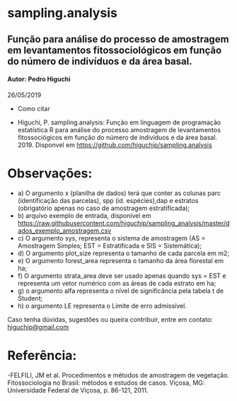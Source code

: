 # sampling.analysis
## Função para análise do processo de amostragem em levantamentos fitossociológicos em função do número de indivíduos e da área basal.
#### Autor:  Pedro Higuchi                                   
 26/05/2019

* Como citar

* Higuchi, P. sampling.analysis: Função em linguagem de programação estatística R para análise do processo amostragem de levantamentos fitossociógicos em função do número de indivíduos e da área basal. 2019. Disponvel em https://github.com/higuchip/sampling.analysis

# Observações:											                      
- a) O argumento x (planilha de dados) terá que conter as colunas parc (identificação das parcelas), spp (id. espécies),dap e estratos (obrigatório apenas no caso de amostragem estratificada);
- b) arquivo exemplo de entrada, disponível em https://raw.githubusercontent.com/higuchip/sampling_analysis/master/dados_exemplo_amostragem.csv
- c) O argumento sys, representa o sistema de amostragem (AS = Amostragem Simples; EST = Estratificada e SIS = Sistemática);
- d) O argumento plot_size representa o tamanho de cada parcela em m2;
- e) O argumento forest_area representa o tamanho da área florestal em ha;
- f) O argumento strata_area deve ser usado apenas quando sys = EST e representa um vetor numérico com as áreas de cada estrato em ha;
- g) o argumento alfa representa o nível de significância pela tabela t de Student;
- h) o argumento LE representa o Limite de erro admissível.


Caso tenha dúvidas, sugestões ou queira contribuir, entre em contato: higuchip@gmail.com


# Referência:
-FELFILI, JM et al. Procedimentos e métodos de amostragem de vegetação. Fitossociologia no Brasil: métodos e estudos de casos. Viçosa, MG: Universidade Federal de Viçosa, p. 86-121, 2011.
